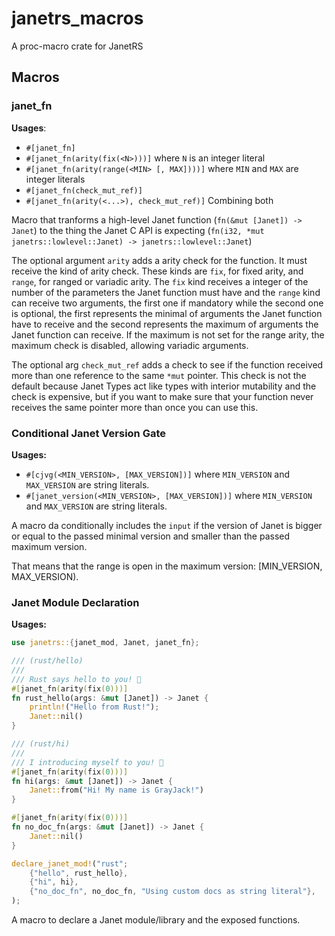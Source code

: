 # janetrs_macros

A proc-macro crate for JanetRS

## Macros

### janet_fn
**Usages**:
- `#[janet_fn]`
- `#[janet_fn(arity(fix(<N>)))]` where `N` is an integer literal
- `#[janet_fn(arity(range(<MIN> [, MAX])))]` where `MIN` and `MAX` are integer
  literals
- `#[janet_fn(check_mut_ref)]`
- `#[janet_fn(arity(<...>), check_mut_ref)]` Combining both

Macro that tranforms a high-level Janet function (`fn(&mut [Janet]) -> Janet`)
to the thing the Janet C API is expecting (`fn(i32, *mut janetrs::lowlevel::Janet) ->
janetrs::lowlevel::Janet`)


The optional argument `arity` adds a arity check for the function. It must receive the
kind of arity check. These kinds are `fix`, for fixed arity, and `range`, for ranged
or variadic arity. The `fix` kind receives a integer of the number of the parameters
the Janet function must have and the `range` kind can receive two arguments, the first
one if mandatory while the second one is optional, the first represents the minimal of
arguments the Janet function have to receive and the second represents the maximum of
arguments the Janet function can receive. If the maximum is not set for the range
arity, the maximum check is disabled, allowing variadic arguments.


The optional arg `check_mut_ref` adds a check to see if the function received more
than one reference to the same `*mut` pointer. This check is not the default because
Janet Types act like types with interior mutability and the check is expensive, but if
you want to make sure that your function never receives the same pointer more than
once you can use this.

### Conditional Janet Version Gate
**Usages:**
 - `#[cjvg(<MIN_VERSION>, [MAX_VERSION])]` where `MIN_VERSION` and `MAX_VERSION` are string literals.
 - `#[janet_version(<MIN_VERSION>, [MAX_VERSION])]` where `MIN_VERSION` and `MAX_VERSION` are string literals.

A macro da conditionally includes the `input` if the version of Janet is bigger or
equal to the passed minimal version and smaller than the passed maximum version.

That means that the range is open in the maximum version: [MIN_VERSION, MAX_VERSION).

### Janet Module Declaration
**Usages:**
```rust
use janetrs::{janet_mod, Janet, janet_fn};

/// (rust/hello)
///
/// Rust says hello to you! 🦀
#[janet_fn(arity(fix(0)))]
fn rust_hello(args: &mut [Janet]) -> Janet {
    println!("Hello from Rust!");
    Janet::nil()
}

/// (rust/hi)
///
/// I introducing myself to you! 🙆
#[janet_fn(arity(fix(0)))]
fn hi(args: &mut [Janet]) -> Janet {
    Janet::from("Hi! My name is GrayJack!")
}

#[janet_fn(arity(fix(0)))]
fn no_doc_fn(args: &mut [Janet]) -> Janet {
    Janet::nil()
}

declare_janet_mod!("rust";
    {"hello", rust_hello},
    {"hi", hi},
    {"no_doc_fn", no_doc_fn, "Using custom docs as string literal"},
);
```

A macro to declare a Janet module/library and the exposed functions.
